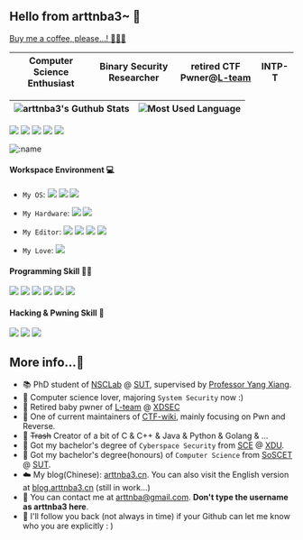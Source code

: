 ## Hello from arttnba3~ 👋

[Buy me a coffee, please...! 🥺🥺🥺](https://www.buymeacoffee.com/arttnba3)

| Computer Science Enthusiast | Binary Security Researcher | retired CTF Pwner@[L-team](https://l.xdsec.org/) | INTP-T |
| ------------- | ------------- | ------------- | ------------- |

|  ![arttnba3's Guthub Stats](https://github-readme-stats.vercel.app/api?username=arttnba3&show_icons=true&hide_border=true&icon_color=1AB1C1&text_color=42BFCC&bg_color=ffffff&theme=vue) | ![Most Used Language](https://github-readme-stats-three-snowy-60.vercel.app/api/top-langs/?username=arttnba3&layout=compact&hide_border=true&theme=buefy&hide=javascript,html,css) |
| ------------- | ------------- |

[![](https://img.shields.io/badge/Gmail-D14836?style=for-the-badge&logo=gmail&logoColor=white)](mailto:arttnba@gmail.com) [![](https://img.shields.io/badge/GitHub-100000?style=for-the-badge&logo=github&logoColor=white
)](https://github.com/arttnba3) [![](https://img.shields.io/badge/Twitter-000000?style=for-the-badge&logo=x&logoColor=white)](https://twitter.com/arttnba3) [![](https://img.shields.io/badge/blog-brightgreen?style=for-the-badge&logo=redhat&logoColor=white)](https://arttnba3.cn) [![](https://img.shields.io/badge/RSS-FFA500?style=for-the-badge&logo=rss&logoColor=white)](https://arttnba3.cn/atom.xml)



![:name](https://count.getloli.com/get/@:arttnba3?theme=asoul)

#### Workspace Environment 💻

<!--https://img.shields.io/badge/Fedora-blue?style=for-the-badge&logo=Fedora&logoColor=white-->

- `My OS`:   ![](https://img.shields.io/badge/Gentoo_Linux-54487A?style=for-the-badge&logo=Gentoo&logoColor=white)  ![](https://img.shields.io/badge/openSUSE_Tumbleweed-%2364B345?style=for-the-badge&logo=openSUSE&logoColor=white)  ![](https://img.shields.io/badge/Windows_11-0078D6?style=for-the-badge&logo=apple&logoColor=white)
- `My Hardware`:   ![](https://img.shields.io/badge/ASUS-Vivobook_K6604JV-00539b?style=for-the-badge&logo=asus&logoColor=white) ![](https://img.shields.io/badge/Surface-Laptop_5-88c17b?style=for-the-badge&logo=microsoft&logoColor=white)
- `My Editor`:   ![](https://img.shields.io/badge/VS_Code-0078D4?style=for-the-badge&logo=visual%20studio%20code&logoColor=white) ![](https://img.shields.io/badge/Clion-000000?style=for-the-badge&logo=clion&logoColor=white) ![](https://img.shields.io/badge/Visual_Studio-5C2D91?style=for-the-badge&logo=visual%20studio&logoColor=white) ![](https://img.shields.io/badge/VIM-%2311AB00.svg?style=for-the-badge&logo=vim&logoColor=white)

- `My Love`:   ![](https://img.shields.io/badge/狂った木曜日-F40027?style=for-the-badge&logo=kfc&logoColor=white)

#### Programming Skill 👨‍💻

![](https://img.shields.io/badge/C-00599C?style=for-the-badge&logo=c&logoColor=white) ![](https://img.shields.io/badge/Golang-00ADD8?style=for-the-badge&logo=go&logoColor=white) ![](https://img.shields.io/badge/C%2B%2B-00599C?style=for-the-badge&logo=c%2B%2B&logoColor=white) ![](https://img.shields.io/badge/Python-14354C?style=for-the-badge&logo=python&logoColor=white) ![](https://img.shields.io/badge/Java-FFA500?style=for-the-badge&logo=coffeescript&logoColor=white) ![](https://img.shields.io/badge/X86_Assembly-0071C5?style=for-the-badge&logo=intel&logoColor=white)

#### Hacking & Pwning Skill 🥷

![](https://img.shields.io/badge/glibc-F8F8F8?style=for-the-badge&logo=gnu&logoColor=black) ![](https://img.shields.io/badge/Kernel-FCC624?style=for-the-badge&logo=linux&logoColor=black) ![](https://img.shields.io/badge/QEMU-FF6600?style=for-the-badge&logo=qemu&logoColor=black) 

<!--![](https://img.shields.io/badge/Kernel-0078D6?style=for-the-badge&logo=windows&logoColor=white)-->

## More info...🤔

- :books: PhD student of [NSCLab](http://nsclab.org/nuwa/) @ [SUT](https://www.swinburne.edu.au/), supervised by [Professor Yang Xiang](https://nsclab.org/yang/).
- :older_man: Computer science lover, majoring `System Security` now :)
- :ninja:​ Retired baby pwner of [L-team](https://l.xdsec.org/) @ [XDSEC](https://www.xdsec.org)
- :thinking: One of current maintainers of [CTF-wiki](https://ctf-wiki.org/), mainly focusing on Pwn and Reverse.
- :hammer: ~~Trash~~ Creator of a bit of C & C++ & Java & Python & Golang & ...
- :tophat: Got my bachelor's degree of `Cyberspace Security` from [SCE](https://ce.xidian.edu.cn) @ [XDU](https://en.xidian.edu.cn/).
- :tophat: Got my bachelor's degree(honours) of `Computer Science` from [SoSCET](https://www.swinburne.edu.au/about/our-structure/organisational-structure/schools-departments/school-science-computing-engineering-technologies/) @ [SUT](https://www.swinburne.edu.au/).
- :cloud:​ My blog(Chinese): [arttnba3.cn](https://arttnba3.cn). You can also visit the English version at [blog.arttnba3.cn](https://blog.arttnba3.cn) (still in work...)
- :e-mail: You can contact me at [arttnba@gmail.com](mailto:arttnba@gmail.com). **Don't type the username as arttnba3 here**.
- :arrows_counterclockwise: I'll follow you back (not always in time) if your Github can let me know who you are explicitly : )


<!--
**arttnba3/arttnba3** is a ✨ _special_ ✨ repository because its `README.md` (this file) appears on your GitHub profile.

Here are some ideas to get you started:

- 🔭 I’m currently working on ...
- 🌱 I’m currently learning ...
- 👯 I’m looking to collaborate on ...
- 🤔 I’m looking for help with ...
- 💬 Ask me about ...
- 📫 How to reach me: ...
- 😄 Pronouns: ...
- ⚡ Fun fact: ...
-->
